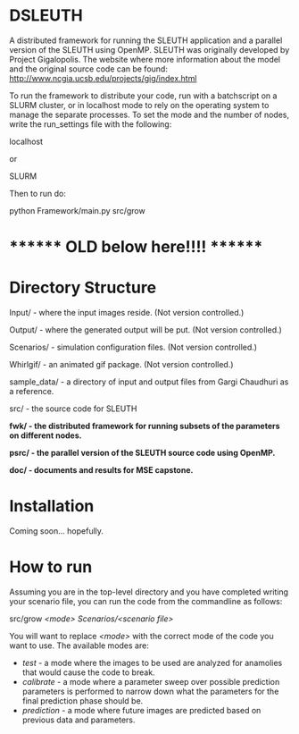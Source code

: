 # DSLEUTH
A distributed framework for running the SLEUTH application and a parallel version of the SLEUTH using OpenMP.  SLEUTH was originally developed by Project Gigalopolis. The website where more information about the model and the original source code can be found:
http://www.ncgia.ucsb.edu/projects/gig/index.html


To run the framework to distribute your code, run with a batchscript on a SLURM cluster, or in localhost mode to rely on the operating system to manage the separate processes.  To set the mode and the number of nodes, write the run_settings file with the following:

localhost <num nodes>

or

SLURM <num nodes>

Then to run do:

python Framework/main.py src/grow <mode> <scenario file>


# ****** OLD below here!!!! ******

# Directory Structure

Input/ - where the input images reside. (Not version controlled.)

Output/ - where the generated output will be put. (Not version controlled.)

Scenarios/ - simulation configuration files. (Not version controlled.)

Whirlgif/ - an animated gif package. (Not version controlled.)

sample_data/ - a directory of input and output files from Gargi Chaudhuri as a reference.

src/ - the source code for SLEUTH

**fwk/ - the distributed framework for running subsets of the parameters on different nodes.**

**psrc/ - the parallel version of the SLEUTH source code using OpenMP.**

**doc/ - documents and results for MSE capstone.**

# Installation

Coming soon... hopefully.

# How to run

Assuming you are in the top-level directory and you have completed writing your scenario file, you can run the code from the commandline as follows:

src/grow *\<mode\>* *Scenarios/\<scenario file\>*

You will want to replace *\<mode\>* with the correct mode of the code you want to use.  The available modes are:

* *test* - a mode where the images to be used are analyzed for anamolies that would cause the code to break.
* *calibrate* - a mode where a parameter sweep over possible prediction parameters is performed to narrow down what the parameters for the final prediction phase should be.
* *prediction* - a mode where future images are predicted based on previous data and parameters.

